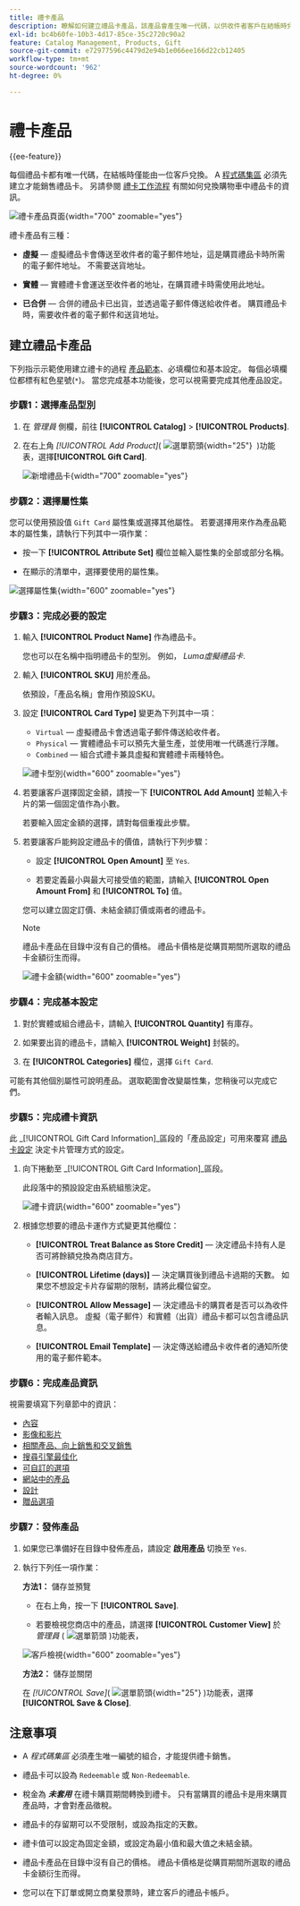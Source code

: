 ```yaml
---
title: 禮卡產品
description: 瞭解如何建立禮品卡產品，該產品會產生唯一代碼，以供收件者客戶在結帳時兌換。
exl-id: bc4b60fe-10b3-4d17-85ce-35c2720c90a2
feature: Catalog Management, Products, Gift
source-git-commit: e72977596c4479d2e94b1e066ee166d22cb12405
workflow-type: tm+mt
source-wordcount: '962'
ht-degree: 0%

---
```


# 禮卡產品

{{ee-feature}}

每個禮品卡都有唯一代碼，在結帳時僅能由一位客戶兌換。 A [程式碼集區](../stores-purchase/product-gift-card-accounts.md#step-3-establish-the-gift-card-code-pool) 必須先建立才能銷售禮品卡。 另請參閱 [禮卡工作流程](../stores-purchase/product-gift-card-workflow.md) 有關如何兌換購物車中禮品卡的資訊。

![禮卡產品頁面](./assets/storefront-giftcard-product-page.png){width="700" zoomable="yes"}

禮卡產品有三種：

- **虛擬**  — 虛擬禮品卡會傳送至收件者的電子郵件地址，這是購買禮品卡時所需的電子郵件地址。 不需要送貨地址。

- **實體**  — 實體禮卡會運送至收件者的地址，在購買禮卡時需使用此地址。

- **已合併**  — 合併的禮品卡已出貨，並透過電子郵件傳送給收件者。 購買禮品卡時，需要收件者的電子郵件和送貨地址。

## 建立禮品卡產品

下列指示示範使用建立禮卡的過程 [產品範本](attribute-sets.md)、必填欄位和基本設定。 每個必填欄位都標有紅色星號(`*`)。 當您完成基本功能後，您可以視需要完成其他產品設定。

### 步驟1：選擇產品型別

1. 在 _管理員_ 側欄，前往 **[!UICONTROL Catalog]** > **[!UICONTROL Products]**.

1. 在右上角 _[!UICONTROL Add Product]_( ![選單箭頭](../assets/icon-menu-down-arrow-red.png){width="25"}  )功能表，選擇&#x200B;**[!UICONTROL Gift Card]**.

   ![新增禮品卡](./assets/product-add-gift-card.png){width="700" zoomable="yes"}

### 步驟2：選擇屬性集

您可以使用預設值 `Gift Card` 屬性集或選擇其他屬性。 若要選擇用來作為產品範本的屬性集，請執行下列其中一項作業：

- 按一下 **[!UICONTROL Attribute Set]** 欄位並輸入屬性集的全部或部分名稱。

- 在顯示的清單中，選擇要使用的屬性集。

![選擇屬性集](./assets/product-create-choose-attribute-set-gift-card.png){width="600" zoomable="yes"}

### 步驟3：完成必要的設定

1. 輸入 **[!UICONTROL Product Name]** 作為禮品卡。

   您也可以在名稱中指明禮品卡的型別。 例如， _Luma虛擬禮品卡_.

1. 輸入 **[!UICONTROL SKU]** 用於產品。

   依預設，「產品名稱」會用作預設SKU。

1. 設定 **[!UICONTROL Card Type]** 變更為下列其中一項：

   - `Virtual`  — 虛擬禮品卡會透過電子郵件傳送給收件者。
   - `Physical`  — 實體禮品卡可以預先大量生產，並使用唯一代碼進行浮雕。
   - `Combined`  — 組合式禮卡兼具虛擬和實體禮卡兩種特色。

   ![禮卡型別](./assets/product-create-gift-card-type.png){width="600" zoomable="yes"}

1. 若要讓客戶選擇固定金額，請按一下 **[!UICONTROL Add Amount]** 並輸入卡片的第一個固定值作為小數。

   若要輸入固定金額的選擇，請對每個重複此步驟。

1. 若要讓客戶能夠設定禮品卡的價值，請執行下列步驟：

   - 設定 **[!UICONTROL Open Amount]** 至 `Yes`.

   - 若要定義最小與最大可接受值的範圍，請輸入 **[!UICONTROL Open Amount From]** 和 **[!UICONTROL To]** 值。

   您可以建立固定訂價、未結金額訂價或兩者的禮品卡。

   >[!NOTE]
   >
   >禮品卡產品在目錄中沒有自己的價格。 禮品卡價格是從購買期間所選取的禮品卡金額衍生而得。

   ![禮卡金額](./assets/product-create-gift-card-amounts.png){width="600" zoomable="yes"}

### 步驟4：完成基本設定

1. 對於實體或組合禮品卡，請輸入 **[!UICONTROL Quantity]** 有庫存。

1. 如果要出貨的禮品卡，請輸入 **[!UICONTROL Weight]** 封裝的。

1. 在 **[!UICONTROL Categories]** 欄位，選擇 `Gift Card`.

可能有其他個別屬性可說明產品。 選取範圍會改變屬性集，您稍後可以完成它們。

### 步驟5：完成禮卡資訊

此 _[!UICONTROL Gift Card Information]_區段的「產品設定」可用來覆寫 [禮品卡設定](../configuration-reference/sales/gift-cards.md) 決定卡片管理方式的設定。

1. 向下捲動至 _[!UICONTROL Gift Card Information]_區段。

   此段落中的預設設定由系統組態決定。

   ![禮卡資訊](./assets/product-gift-card-information.png){width="600" zoomable="yes"}

1. 根據您想要的禮品卡運作方式變更其他欄位：

   - **[!UICONTROL Treat Balance as Store Credit]**  — 決定禮品卡持有人是否可將餘額兌換為商店貸方。

   - **[!UICONTROL Lifetime (days)]**  — 決定購買後到禮品卡過期的天數。 如果您不想設定卡片存留期的限制，請將此欄位留空。

   - **[!UICONTROL Allow Message]**  — 決定禮品卡的購買者是否可以為收件者輸入訊息。 虛擬（電子郵件）和實體（出貨）禮品卡都可以包含禮品訊息。

   - **[!UICONTROL Email Template]**  — 決定傳送給禮品卡收件者的通知所使用的電子郵件範本。

### 步驟6：完成產品資訊

視需要填寫下列章節中的資訊：

- [內容](product-content.md)
- [影像和影片](product-images-and-video.md)
- [相關產品、向上銷售和交叉銷售](related-products-up-sells-cross-sells.md)
- [搜尋引擎最佳化](product-search-engine-optimization.md)
- [可自訂的選項](settings-advanced-custom-options.md)
- [網站中的產品](settings-basic-websites.md)
- [設計](settings-advanced-design.md)
- [贈品選項](product-gift-options.md)

### 步驟7：發佈產品

1. 如果您已準備好在目錄中發佈產品，請設定 **啟用產品** 切換至 `Yes`.

1. 執行下列任一項作業：

   **方法1：** 儲存並預覽

   - 在右上角，按一下 **[!UICONTROL Save]**.

   - 若要檢視您商店中的產品，請選擇 **[!UICONTROL Customer View]** 於 _管理員_ ( ![選單箭頭](../assets/icon-menu-down-arrow-black.png) )功能表，

   ![客戶檢視](./assets/product-admin-customer-view.png){width="600" zoomable="yes"}

   **方法2：** 儲存並關閉

   在 _[!UICONTROL Save]_( ![選單箭頭](../assets/icon-menu-down-arrow-red.png){width="25"} )功能表，選擇&#x200B;**[!UICONTROL Save & Close]**.

## 注意事項

- A _程式碼集區_ 必須產生唯一編號的組合，才能提供禮卡銷售。

- 禮品卡可以設為 `Redeemable` 或 `Non-Redeemable`.

- 稅金為 **_未套用_** 在禮卡購買期間轉換到禮卡。 只有當購買的禮品卡是用來購買產品時，才會對產品徵稅。

- 禮品卡的存留期可以不受限制，或設為指定的天數。

- 禮卡值可以設定為固定金額，或設定為最小值和最大值之未結金額。

- 禮品卡產品在目錄中沒有自己的價格。 禮品卡價格是從購買期間所選取的禮品卡金額衍生而得。

- 您可以在下訂單或開立商業發票時，建立客戶的禮品卡帳戶。
